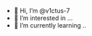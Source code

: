 - 👋 Hi, I’m @v1ctus-7
- 👀 I’m interested in ...
- 🌱 I’m currently learning ..

<!---
v1ctus-7/v1ctus-7 is a ✨ special ✨ repository because its `README.md` (this file) appears on your GitHub profile.
You can click the Preview link to take a look at your changes.
--->
